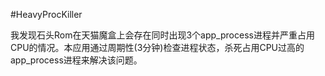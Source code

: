 #HeavyProcKiller

我发现石头Rom在天猫魔盒上会存在同时出现3个app_process进程并严重占用CPU的情况。本应用通过周期性(3分钟)检查进程状态，杀死占用CPU过高的app_process进程来解决该问题。 
